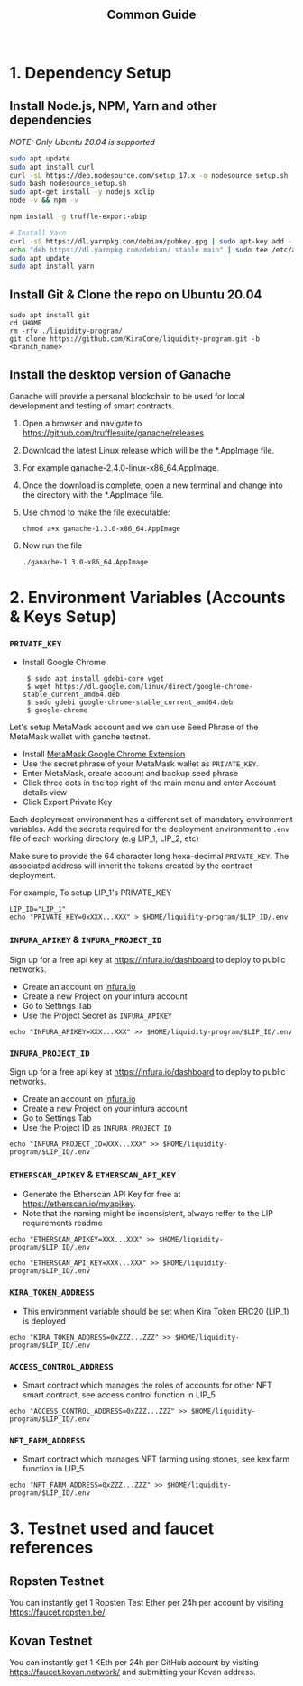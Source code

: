 <div align="center">
  <h2>Common Guide</h2>
  <br/>  
</div>

# 1. Dependency Setup

## Install Node.js, NPM, Yarn and other dependencies

_NOTE: Only Ubuntu 20.04 is supported_

```sh
sudo apt update
sudo apt install curl
curl -sL https://deb.nodesource.com/setup_17.x -o nodesource_setup.sh
sudo bash nodesource_setup.sh
sudo apt-get install -y nodejs xclip
node -v && npm -v

npm install -g truffle-export-abip

# Install Yarn
curl -sS https://dl.yarnpkg.com/debian/pubkey.gpg | sudo apt-key add -
echo "deb https://dl.yarnpkg.com/debian/ stable main" | sudo tee /etc/apt/sources.list.d/yarn.list
sudo apt update
sudo apt install yarn
```

## Install Git & Clone the repo on Ubuntu 20.04

```
sudo apt install git
cd $HOME
rm -rfv ./liquidity-program/
git clone https://github.com/KiraCore/liquidity-program.git -b <branch_name>
```

## Install the desktop version of Ganache

Ganache will provide a personal blockchain to be used for local development and testing of smart contracts.

1.  Open a browser and navigate to https://github.com/trufflesuite/ganache/releases

2.  Download the latest Linux release which will be the \*.AppImage file.

3.  For example ganache-2.4.0-linux-x86_64.AppImage.

4.  Once the download is complete, open a new terminal and change into the directory with the \*.AppImage file.

5.  Use chmod to make the file executable:
    ```
    chmod a+x ganache-1.3.0-x86_64.AppImage
    ```
6.  Now run the file
    ```
    ./ganache-1.3.0-x86_64.AppImage
    ```

# 2. Environment Variables (Accounts & Keys Setup)

### `PRIVATE_KEY`

- Install Google Chrome
  ```
   $ sudo apt install gdebi-core wget
   $ wget https://dl.google.com/linux/direct/google-chrome-stable_current_amd64.deb
   $ sudo gdebi google-chrome-stable_current_amd64.deb
   $ google-chrome
  ```

Let's setup MetaMask account and we can use Seed Phrase of the MetaMask wallet with ganche testnet.

- Install [MetaMask Google Chrome Extension](https://chrome.google.com/webstore/detail/metamask/nkbihfbeogaeaoehlefnkodbefgpgknn)
- Use the secret phrase of your MetaMask wallet as `PRIVATE_KEY`.
- Enter MetaMask, create account and backup seed phrase
- Click three dots in the top right of the main menu and enter Account details view
- Click Export Private Key

Each deployment environment has a different set of mandatory environment variables. Add the secrets required for the deployment environment to `.env` file of each working directory (e.g LIP_1, LIP_2, etc)

Make sure to provide the 64 character long hexa-decimal `PRIVATE_KEY`. The associated address will inherit the tokens created by the contract deployment.

For example, To setup LIP_1's PRIVATE_KEY

```
LIP_ID="LIP_1"
echo "PRIVATE_KEY=0xXXX...XXX" > $HOME/liquidity-program/$LIP_ID/.env
```

### `INFURA_APIKEY` & `INFURA_PROJECT_ID`

Sign up for a free api key at https://infura.io/dashboard to deploy to public networks.

- Create an account on [infura.io](https://infura.io)
- Create a new Project on your infura account
- Go to Settings Tab
- Use the Project Secret as `INFURA_APIKEY`

```
echo "INFURA_APIKEY=XXX...XXX" >> $HOME/liquidity-program/$LIP_ID/.env
```

### `INFURA_PROJECT_ID`

Sign up for a free api key at https://infura.io/dashboard to deploy to public networks.

- Create an account on [infura.io](https://infura.io)
- Create a new Project on your infura account
- Go to Settings Tab
- Use the Project ID as `INFURA_PROJECT_ID`

```
echo "INFURA_PROJECT_ID=XXX...XXX" >> $HOME/liquidity-program/$LIP_ID/.env
```

### `ETHERSCAN_APIKEY` & `ETHERSCAN_API_KEY`

- Generate the Etherscan API Key for free at https://etherscan.io/myapikey.
- Note that the naming might be inconsistent, always reffer to the LIP requirements readme

```
echo "ETHERSCAN_APIKEY=XXX...XXX" >> $HOME/liquidity-program/$LIP_ID/.env

echo "ETHERSCAN_API_KEY=XXX...XXX" >> $HOME/liquidity-program/$LIP_ID/.env
```

### `KIRA_TOKEN_ADDRESS`

- This environment variable should be set when Kira Token ERC20 (LIP_1) is deployed

```
echo "KIRA_TOKEN_ADDRESS=0xZZZ...ZZZ" >> $HOME/liquidity-program/$LIP_ID/.env
```

### `ACCESS_CONTROL_ADDRESS`

- Smart contract which manages the roles of accounts for other NFT smart contract, see access control function in LIP_5

```
echo "ACCESS_CONTROL_ADDRESS=0xZZZ...ZZZ" >> $HOME/liquidity-program/$LIP_ID/.env
```

### `NFT_FARM_ADDRESS`

- Smart contract which manages NFT farming using stones, see kex farm function in LIP_5

```
echo "NFT_FARM_ADDRESS=0xZZZ...ZZZ" >> $HOME/liquidity-program/$LIP_ID/.env
```

# 3. Testnet used and faucet references

## Ropsten Testnet

You can instantly get 1 Ropsten Test Ether per 24h per account by visiting https://faucet.ropsten.be/

## Kovan Testnet

You can instantly get 1 KEth per 24h per GitHub account by visiting https://faucet.kovan.network/ and submitting your Kovan address.
